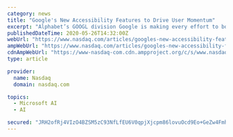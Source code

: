```yaml
---
category: news
title: "Google's New Accessibility Features to Drive User Momentum"
excerpt: "Alphabet’s GOOGL division Google is making every effort to bolster accessibility features in a bid to strengthen presence among people with cognitive and physical disabilities. This is evident from the latest move of unveiling Action Blocks app for the Android users on the Global Accessibility Awareness Day."
publishedDateTime: 2020-05-26T14:32:00Z
webUrl: "https://www.nasdaq.com/articles/googles-new-accessibility-features-to-drive-user-momentum-2020-05-26"
ampWebUrl: "https://www.nasdaq.com/articles/googles-new-accessibility-features-to-drive-user-momentum-2020-05-26?amp"
cdnAmpWebUrl: "https://www-nasdaq-com.cdn.ampproject.org/c/s/www.nasdaq.com/articles/googles-new-accessibility-features-to-drive-user-momentum-2020-05-26?amp"
type: article

provider:
  name: Nasdaq
  domain: nasdaq.com

topics:
  - Microsoft AI
  - AI

secured: "JRH2ofRj4VIzO4BZSM5zC93NfLfEU6V0qpjXjcpm86lovuOcd9Eo+GeZw4Fmh9NAj5RcR4rC4ZZKsLRyb4yX3UBsXWr4fmXCu4ywFGQOQJJ16/YVAjBAAl3AAj0dr5NtPUBMH50YpLUQhSP4jK66eHzAerdTHeh+NqvyHKQb398t3zTdbCkkrqJwjlHxazm9Xe5EnAIw8dVFQbzvFSIboG/zjAq3Vg2BoLSv7oeVSCeaaZiZZJmQWviN3XxanS0tBBieyrlJjaVN/jbgkJpyQeWeppPnFbr1db8Fj3gyEPdZVvMGDq4yXKrq3u+AjgctsSzDzkfpM3HhjSIYrAMZsePHIzcQHe7iQb60fcdjvRrkSzEcAClVcaB6wVb34ceUZtd/GG/Ip179ykAu7qyGdb2OVbbmY1J4Wg0UjH5ycIGTr61aXvF3HaVgOk2gbjmi2HntCEpluvoiyGQiaGMOzctW56XducKVtURwLHqaEVg=;CrdjOGXE6z6P+ieEXkTJgA=="
---
```


